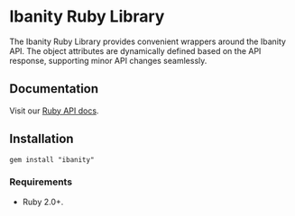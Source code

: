 # Ibanity Ruby Library

The Ibanity Ruby Library provides convenient wrappers around the Ibanity API. The object attributes are dynamically defined based on the API response, supporting minor API changes seamlessly.

## Documentation

Visit our [Ruby API docs](https://documentation.ibanity.com/api/ruby).

## Installation

```
gem install "ibanity"
```

### Requirements

* Ruby 2.0+.


